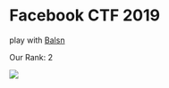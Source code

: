 # Facebook CTF 2019

play with [Balsn](https://balsn.tw/)

Our Rank: 2

![](https://github.com/w181496/CTF/blob/master/fbctf2019/scoreboard.png)
